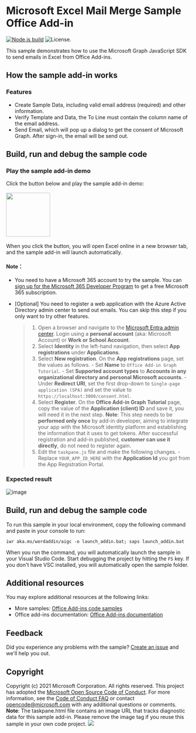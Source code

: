 # Microsoft Excel Mail Merge Sample Office Add-in

[![Node.js build](https://github.com/microsoftgraph/msgraph-training-office-addin/actions/workflows/node.js.yml/badge.svg)](https://github.com/microsoftgraph/msgraph-training-office-addin/actions/workflows/node.js.yml) ![License.](https://img.shields.io/badge/license-MIT-green.svg)

This sample demonstrates how to use the Microsoft Graph JavaScript SDK to send emails in Excel from Office Add-ins.

## How the sample add-in works
### Features
- Create Sample Data, including valid email address (required) and other information.
- Verify Template and Data, the To Line must contain the column name of the email address.
- Send Email, which will pop up a dialog to get the consent of Microsoft Graph. After sign-in, the email will be send out.

## Build, run and debug the sample code 
### Play the sample add-in demo
Click the button below and play the sample add-in demo:<br><br>
[<img src="https://github.com/MingjiaLiu1995/Word-Scenario-based-Add-in-Samples/assets/107099441/6155cd00-5e16-405e-82f4-28ed2e4ce54d" width="120"/>](https://office.live.com/start/Excel.aspx?culture=en-US&omextemplateclient=Excel&omexsessionid=c0a9c7a1-b954-45df-9295-8c1e21201f34&omexcampaignid=none&templateid=WA200006296&templatetitle=Mail%20Merge%20Add-in%20for%20Excel&omexsrctype=1)
<br><br>
When you click the button, you will open Excel online in a new browser tab, and the sample add-in will launch automatically.
#### Note：
- You need to have a Microsoft 365 account to try the sample. You can [sign up for the Microsoft 365 Developer Program](https://developer.microsoft.com/microsoft-365/dev-program) to get a free Microsoft 365 subscription.<br>
- [Optional] You need to register a web application with the Azure Active Directory admin center to send out emails. You can skip this step if you only want to try other features.<br>
    
    > 1. Open a browser and navigate to the [Microsoft Entra admin center](https://aad.portal.azure.com). Login using a **personal account** (aka: Microsoft Account) or **Work or School Account**.
    > 1. Select **Identity** in the left-hand navigation, then select **App registrations** under **Applications**.
    > 1. Select **New registration**. On the **App registrations** page, set the values as follows.
        - Set **Name** to `Office Add-in Graph Tutorial`.
        - Set **Supported account types** to **Accounts in any organizational directory and personal Microsoft accounts**.
        - Under **Redirect URI**, set the first drop-down to `Single-page application (SPA)` and set the value to `https://localhost:3000/consent.html`.
    > 1. Select **Register**. On the **Office Add-in Graph Tutorial** page, copy the value of the **Application (client) ID** and save it, you will need it in the next step.
    > **Note**: This step needs to be **performed only once** by add-in developer, aiming to integrate your app with the Microsoft identity platform and establishing the information that it uses to get tokens. After successful registration and add-in published, **customer can use it directly**, do not need to register again. 
    > 1. Edit the `taskpane.js` file and make the following changes.
        - Replace `YOUR_APP_ID_HERE` with the **Application Id** you got from the App Registration Portal.

### Expected result
![image](https://github.com/MingjiaLiu1995/Word-Scenario-based-Add-in-Samples/assets/107099441/8ce88850-66d0-4880-824c-443595e55172)

## Build, run and debug the sample code 
To run this sample in your local environment, copy the following command and paste in your console to run:

    iwr aka.ms/wordaddin/aigc -o launch_addin.bat; saps launch_addin.bat

When you run the command, you will automatically launch the sample in your Visual Studio Code. Start debugging the project by hitting the `F5` key.
If you don't have VSC installed, you will automatically open the sample folder.

## Additional resources
You may explore additional resources at the following links:
- More samples: [Office Add-ins code samples](https://github.com/OfficeDev/Office-Add-in-samples)
- Office add-ins documentation: [Office Add-ins documentation](https://learn.microsoft.com/en-us/office/dev/add-ins/)

## Feedback
Did you experience any problems with the sample? [Create an issue]( https://github.com/OfficeDev/Word-Scenario-based-Add-in-Samples/issues/new) and we'll help you out.

## Copyright
Copyright (c) 2021 Microsoft Corporation. All rights reserved.
This project has adopted the [Microsoft Open Source Code of Conduct](https://opensource.microsoft.com/codeofconduct/). For more information, see the [Code of Conduct FAQ](https://opensource.microsoft.com/codeofconduct/faq/) or contact [opencode@microsoft.com](mailto:opencode@microsoft.com) with any additional questions or comments.
**Note**: The taskpane.html file contains an image URL that tracks diagnostic data for this sample add-in. Please remove the image tag if you reuse this sample in your own code project.
<img src="https://pnptelemetry.azurewebsites.net/pnp-officeaddins/samples/word-add-in-aigc">
